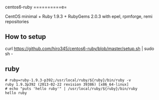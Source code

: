 centos6-ruby
==========e=

CentOS minimal + Ruby 1.9.3 + RubyGems 2.0.3 with epel, rpmforge, remi repositories

## How to setup

   curl https://github.com/hiro345/centos6-ruby/blob/master/setup.sh | sudo sh -

## ruby

    # ruby=ruby-1.9.3-p392;/usr/local/ruby/${ruby}/bin/ruby -v
    ruby 1.9.3p392 (2013-02-22 revision 39386) [x86_64-linux]
    # echo "puts 'hello ruby'" | /usr/local/ruby/${ruby}/bin/ruby
    hello ruby


